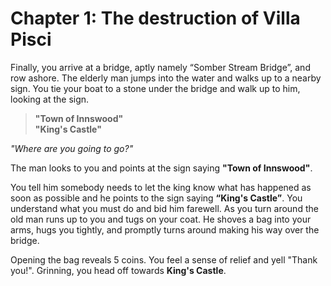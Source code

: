 # Chapter 1: The destruction of Villa Pisci

Finally, you arrive at a bridge, aptly namely “Somber Stream Bridge”, and row ashore. The elderly man jumps into the water and walks up to a nearby sign. You tie your boat to a stone under the bridge and walk up to him, looking at the sign.

> **"Town of Innswood"**  
> **"King's Castle"**

_"Where are you going to go?"_

The man looks to you and points at the sign saying **"Town of Innswood"**.

You tell him somebody needs to let the king know what has happened as soon as possible and he points to the sign saying **“King's Castle”**. You understand what you must do and bid him farewell. As you turn around the old man runs up to you and tugs on your coat. He shoves a bag into your arms, hugs you tightly, and promptly turns around making his way over the bridge.

Opening the bag reveals 5 coins. You feel a sense of relief and yell "Thank you!". Grinning, you head off towards **King's Castle**.
